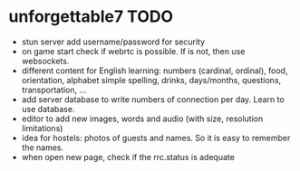 # unforgettable7 TODO

- stun server add username/password for security
- on game start check if webrtc is possible. If is not, then use websockets.
- different content for English learning: numbers (cardinal, ordinal), food, orientation, alphabet simple spelling, drinks, days/months, questions, transportation, ...  
- add server database to write numbers of connection per day. Learn to use database.
- editor to add new images, words and audio (with size, resolution limitations)  
- idea for hostels: photos of guests and names. So it is easy to remember the names.  
- when open new page, check if the rrc.status is adequate
